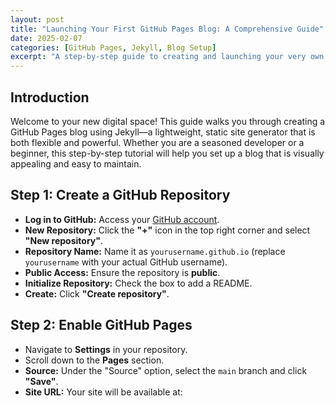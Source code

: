 ```yaml
---
layout: post
title: "Launching Your First GitHub Pages Blog: A Comprehensive Guide"
date: 2025-02-07
categories: [GitHub Pages, Jekyll, Blog Setup]
excerpt: "A step-by-step guide to creating and launching your very own blog using GitHub Pages and Jekyll."
---
```


## Introduction

Welcome to your new digital space! This guide walks you through creating a GitHub Pages blog using Jekyll—a lightweight, static site generator that is both flexible and powerful. Whether you are a seasoned developer or a beginner, this step-by-step tutorial will help you set up a blog that is visually appealing and easy to maintain.

## Step 1: Create a GitHub Repository

- **Log in to GitHub:** Access your [GitHub account](https://github.com/).
- **New Repository:** Click the **"+"** icon in the top right corner and select **"New repository"**.
- **Repository Name:** Name it as `yourusername.github.io` (replace `yourusername` with your actual GitHub username).  
- **Public Access:** Ensure the repository is **public**.
- **Initialize Repository:** Check the box to add a README.
- **Create:** Click **"Create repository"**.

## Step 2: Enable GitHub Pages

- Navigate to **Settings** in your repository.
- Scroll down to the **Pages** section.
- **Source:** Under the "Source" option, select the `main` branch and click **"Save"**.
- **Site URL:** Your site will be available at:
  
